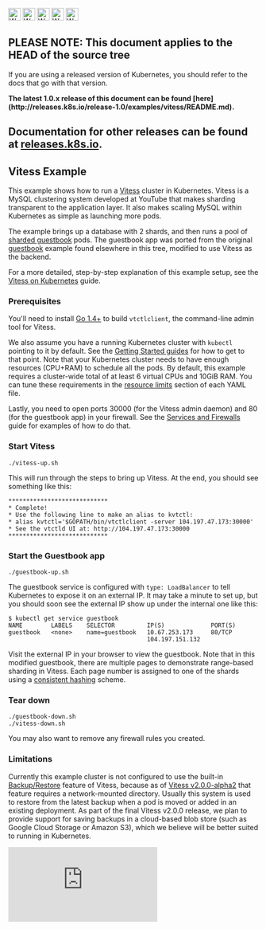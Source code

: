 <!-- BEGIN MUNGE: UNVERSIONED_WARNING -->

<!-- BEGIN STRIP_FOR_RELEASE -->

<img src="http://kubernetes.io/img/warning.png" alt="WARNING"
     width="25" height="25">
<img src="http://kubernetes.io/img/warning.png" alt="WARNING"
     width="25" height="25">
<img src="http://kubernetes.io/img/warning.png" alt="WARNING"
     width="25" height="25">
<img src="http://kubernetes.io/img/warning.png" alt="WARNING"
     width="25" height="25">
<img src="http://kubernetes.io/img/warning.png" alt="WARNING"
     width="25" height="25">

<h2>PLEASE NOTE: This document applies to the HEAD of the source tree</h2>

If you are using a released version of Kubernetes, you should
refer to the docs that go with that version.

<strong>
The latest 1.0.x release of this document can be found
[here](http://releases.k8s.io/release-1.0/examples/vitess/README.md).

Documentation for other releases can be found at
[releases.k8s.io](http://releases.k8s.io).
</strong>
--

<!-- END STRIP_FOR_RELEASE -->

<!-- END MUNGE: UNVERSIONED_WARNING -->

## Vitess Example

This example shows how to run a [Vitess](http://vitess.io) cluster in Kubernetes.
Vitess is a MySQL clustering system developed at YouTube that makes sharding
transparent to the application layer. It also makes scaling MySQL within
Kubernetes as simple as launching more pods.

The example brings up a database with 2 shards, and then runs a pool of
[sharded guestbook](https://github.com/youtube/vitess/tree/master/examples/kubernetes/guestbook)
pods. The guestbook app was ported from the original
[guestbook](../../examples/guestbook-go/)
example found elsewhere in this tree, modified to use Vitess as the backend.

For a more detailed, step-by-step explanation of this example setup, see the
[Vitess on Kubernetes](http://vitess.io/getting-started/) guide.

### Prerequisites

You'll need to install [Go 1.4+](https://golang.org/doc/install) to build
`vtctlclient`, the command-line admin tool for Vitess.

We also assume you have a running Kubernetes cluster with `kubectl` pointing to
it by default. See the [Getting Started guides](../../docs/getting-started-guides/)
for how to get to that point. Note that your Kubernetes cluster needs to have
enough resources (CPU+RAM) to schedule all the pods. By default, this example
requires a cluster-wide total of at least 6 virtual CPUs and 10GiB RAM. You can
tune these requirements in the
[resource limits](../../docs/user-guide/compute-resources.md)
section of each YAML file.

Lastly, you need to open ports 30000 (for the Vitess admin daemon) and 80 (for
the guestbook app) in your firewall. See the
[Services and Firewalls](../../docs/user-guide/services-firewalls.md)
guide for examples of how to do that.

### Start Vitess

``` console
./vitess-up.sh
```

This will run through the steps to bring up Vitess. At the end, you should see
something like this:

``` console
****************************
* Complete!
* Use the following line to make an alias to kvtctl:
* alias kvtctl='$GOPATH/bin/vtctlclient -server 104.197.47.173:30000'
* See the vtctld UI at: http://104.197.47.173:30000
****************************
```

### Start the Guestbook app

``` console
./guestbook-up.sh
```

The guestbook service is configured with `type: LoadBalancer` to tell Kubernetes
to expose it on an external IP. It may take a minute to set up, but you should
soon see the external IP show up under the internal one like this:

``` console
$ kubectl get service guestbook
NAME        LABELS    SELECTOR         IP(S)             PORT(S)
guestbook   <none>    name=guestbook   10.67.253.173     80/TCP
                                       104.197.151.132
```

Visit the external IP in your browser to view the guestbook. Note that in this
modified guestbook, there are multiple pages to demonstrate range-based sharding
in Vitess. Each page number is assigned to one of the shards using a
[consistent hashing](https://en.wikipedia.org/wiki/Consistent_hashing) scheme.

### Tear down

``` console
./guestbook-down.sh
./vitess-down.sh
```

You may also want to remove any firewall rules you created.

### Limitations

Currently this example cluster is not configured to use the built-in
[Backup/Restore](http://vitess.io/user-guide/backup-and-restore.html) feature of
Vitess, because as of
[Vitess v2.0.0-alpha2](https://github.com/youtube/vitess/releases) that feature
requires a network-mounted directory. Usually this system is used to restore
from the latest backup when a pod is moved or added in an existing deployment.
As part of the final Vitess v2.0.0 release, we plan to provide support for
saving backups in a cloud-based blob store (such as Google Cloud Storage or
Amazon S3), which we believe will be better suited to running in Kubernetes.


<!-- BEGIN MUNGE: GENERATED_ANALYTICS -->
[![Analytics](https://kubernetes-site.appspot.com/UA-36037335-10/GitHub/examples/vitess/README.md?pixel)]()
<!-- END MUNGE: GENERATED_ANALYTICS -->
